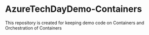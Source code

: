 # AzureTechDayDemo-Containers
This repository is created for keeping demo code on Containers and Orchestration of Containers
